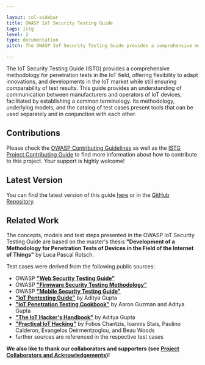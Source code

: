 ```yaml
---

layout: col-sidebar
title: OWASP IoT Security Testing Guide
tags: istg
level: 2
type: documentation
pitch: The OWASP IoT Security Testing Guide provides a comprehensive methodology for penetration tests in the IoT field.

---
```


The IoT Security Testing Guide (ISTG) provides a comprehensive methodology for penetration tests in the IoT field, offering flexibility to adapt innovations, and developments in the IoT market while still ensuring comparability of test results. This guide provides an understanding of communication between manufacturers and operators of IoT devices, facilitated by establishing a common terminology. Its methodology, underlying models, and the catalog of test cases present tools that can be used separately and in conjunction with each other.


## Contributions

Please check the [OWASP Contributing Guidelines][owasp_contributing] as well as the [ISTG Project Contributing Guide][istg_contributing] to find more information about how to contribute to this project. Your support is highly welcome!



## Latest Version

You can find the latest version of this guide [here][istg_online] or in the [GitHub Repository][istg_github].



## Related Work

The concepts, models and test steps presented in the OWASP IoT Security Testing Guide are based on the master's thesis **"Development of a Methodology for Penetration Tests of Devices in the Field of the Internet of Things"** by Luca Pascal Rotsch.



Test cases were derived from the following public sources:

* OWASP [**"Web Security Testing Guide"**][owasp_wstg]
* OWASP [**"Firmware Security Testing Methodology"**][owasp_fstm]
* OWASP [**"Mobile Security Testing Guide"**][owasp_mstg]
* [**"IoT Pentesting Guide"**][iot_pentesting_guide] by Aditya Gupta
* [**"IoT Penetration Testing Cookbook"**][iot_penetration_testing_cookbook] by Aaron Guzman and Aditya Gupta
* [**"The IoT Hacker's Handbook"**][iot_hackers_handbook] by Aditya Gupta
* [**"Practical IoT Hacking"**][practical_iot_hacking] by Fotios Chantzis, Ioannis Stais, Paulino Calderon, Evangelos Deirmentzoglou, and Beau Woods
* further sources are referenced in the respective test cases



**We also like to thank our collaborators and supporters (see [Project Collaborators and Acknowledgements][istg_acknowledgements])!**



[owasp_coc]: https://owasp.org/www-policy/operational/code-of-conduct
[owasp_contributing]: https://owasp.org/www-project-iot-security-testing-guide/CONTRIBUTING.md
[owasp_slack]: https://owasp.org/slack/invite
[istg_github]: https://github.com/OWASP/owasp-istg
[istg_online]: https://owasp.org/owasp-istg/
[istg_contributing]: https://owasp.org/www-project-iot-security-testing-guide/#div-contributing
[istg_acknowledgements]: https://owasp.org/www-project-iot-security-testing-guide/#div-acknowledgements
[istg_slack]: https://owasp.slack.com/archives/C05QA92T1JP
[cc-by-sa]: http://creativecommons.org/licenses/by-sa/4.0/
[cc-by-sa-image]: https://licensebuttons.net/l/by-sa/4.0/88x31.png
[cc-by-sa-shield]: https://img.shields.io/badge/License-CC%20BY--SA%204.0-lightgrey.svg
[owasp_wstg]: https://owasp.org/www-project-web-security-testing-guide/	"OWASP Web Security Testing Guide"
[owasp_fstm]: https://github.com/scriptingxss/owasp-fstm	"OWASP Firmware Security Testing Methodology"
[owasp_mstg]: https://owasp.org/www-project-mobile-security-testing-guide/	"OWASP Mobile Security Testing Guide"
[iot_pentesting_guide]: https://www.iotpentestingguide.com	"IoT Pentesting Guide"
[iot_penetration_testing_cookbook]: https://www.packtpub.com/product/iot-penetration-testing-cookbook/9781787280571	"IoT Penetration Testing Cookbook"
[iot_hackers_handbook]: https://link.springer.com/book/10.1007/978-1-4842-4300-8	"The IoT Hacker's Handbook"
[practical_iot_hacking]: https://nostarch.com/practical-iot-hacking	"Practical IoT Hacking"
